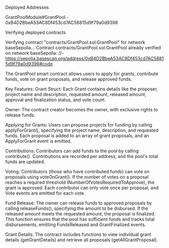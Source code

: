 <!-- DEPLOYED ADDRESS AND VERIFICATION FOR THE GrantPool -->

Deployed Addresses

GrantPoolModule#GrantPool - 0xB4D2BbeA53AC8Df453cd7AC58815d9f79a0d9398

Verifying deployed contracts

Verifying contract "contracts/GrantPool.sol:GrantPool" for network baseSepolia...
Contract contracts/GrantPool.sol:GrantPool already verified on network baseSepolia:
//- https://sepolia.basescan.org/address/0xB4D2BbeA53AC8Df453cd7AC58815d9f79a0d9398#code


The GrantPool smart contract allows users to apply for grants, contribute funds, vote on grant proposals, and release approved funds.

Key Features:
Grant Struct: Each Grant contains details like the proposer, project name and description, requested amount, released amount, approval and finalization status, and vote count.

Owner: The contract creator becomes the owner, with exclusive rights to release funds.

Applying for Grants: Users can propose projects for funding by calling applyForGrant(), specifying the project name, description, and requested funds. Each proposal is added to an array of grant proposals, and an ApplyForGrant event is emitted.

Contributions: Contributors can add funds to the pool by calling contribute(). Contributions are recorded per address, and the pool's total funds are updated.

Voting: Contributors (those who have contributed funds) can vote on proposals using voteOnGrant(). If the number of votes on a proposal reaches a required threshold (NumberOfVotesRequiredToApprove), the grant is approved. Each contributor can only vote once per proposal, and Vote events are emitted for each vote.

Fund Release: The owner can release funds to approved proposals by calling releaseFunds(), specifying the amount to be disbursed. If the released amount meets the requested amount, the proposal is finalized. This function ensures that the pool has sufficient funds and tracks total disbursements, emitting FundsReleased and GrantFinalized events.

Grant Details: The contract includes functions to view individual grant details (getGrantDetails) and retrieve all proposals (getAllGrantProposal).